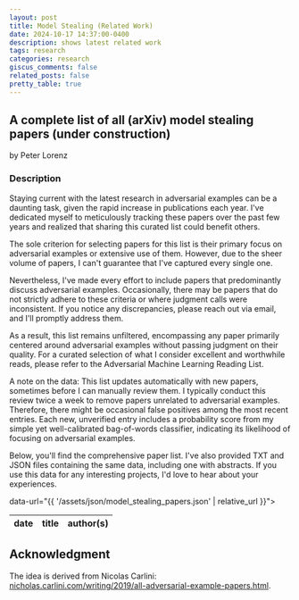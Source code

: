```yaml
---
layout: post
title: Model Stealing (Related Work)
date: 2024-10-17 14:37:00-0400
description: shows latest related work
tags: research
categories: research
giscus_comments: false
related_posts: false
pretty_table: true
---
```


## A complete list of all (arXiv) model stealing papers (under construction)

by Peter Lorenz

### Description

Staying current with the latest research in adversarial examples can be a daunting task, given the rapid increase in publications each year. I've dedicated myself to meticulously tracking these papers over the past few years and realized that sharing this curated list could benefit others.

The sole criterion for selecting papers for this list is their primary focus on adversarial examples or extensive use of them. However, due to the sheer volume of papers, I can't guarantee that I've captured every single one.

Nevertheless, I've made every effort to include papers that predominantly discuss adversarial examples. Occasionally, there may be papers that do not strictly adhere to these criteria or where judgment calls were inconsistent. If you notice any discrepancies, please reach out via email, and I'll promptly address them.

As a result, this list remains unfiltered, encompassing any paper primarily centered around adversarial examples without passing judgment on their quality. For a curated selection of what I consider excellent and worthwhile reads, please refer to the Adversarial Machine Learning Reading List.

A note on the data: This list updates automatically with new papers, sometimes before I can manually review them. I typically conduct this review twice a week to remove papers unrelated to adversarial examples. Therefore, there might be occasional false positives among the most recent entries. Each new, unverified entry includes a probability score from my simple yet well-calibrated bag-of-words classifier, indicating its likelihood of focusing on adversarial examples.

Below, you'll find the comprehensive paper list. I've also provided TXT and JSON files containing the same data, including one with abstracts. If you use this data for any interesting projects, I'd love to hear about your experiences.

<table
  data-toggle="table"
  data-pagination="true"
  data-search="true"
  data-show-columns="true"
  data-height="1024">
  data-url="{{ '/assets/json/model_stealing_papers.json' | relative_url }}">
  <thead>
    <tr class="tr-class-1">
      <th data-field="date" data-sortable="true">date</th>
      <th data-field="title">title</th>
      <th data-field="author">author(s)</th>
    </tr>
  </thead>
  <tbody>
  </tbody>
</table>

<p></p>

## Acknowledgment

The idea is derived from Nicolas Carlini:
[nicholas.carlini.com/writing/2019/all-adversarial-example-papers.html](https://nicholas.carlini.com/writing/2019/all-adversarial-example-papers.html).
